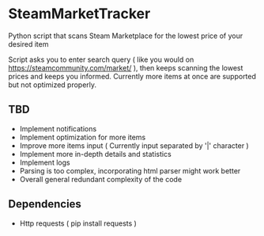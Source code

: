 # SteamMarketTracker
Python script that scans Steam Marketplace for the lowest price of your desired item

Script asks you to enter search query ( like you would on https://steamcommunity.com/market/ ), then keeps scanning the lowest prices and keeps you informed.
Currently more items at once are supported but not optimized properly.

## TBD
- Implement notifications
- Implement optimization for more items
- Improve more items input ( Currently input separated by '|' character )
- Implement more in-depth details and statistics
- Implement logs
- Parsing is too complex, incorporating html parser might work better
- Overall general redundant complexity of the code

## Dependencies
- Http requests ( pip install requests )

